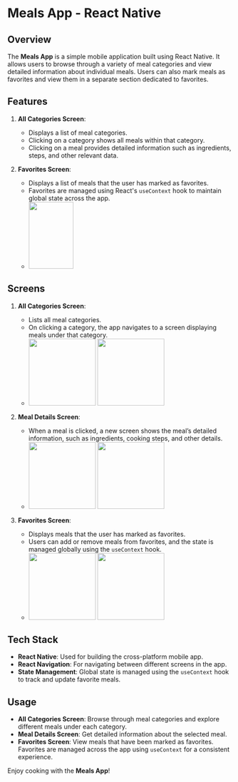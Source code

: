 # Meals App - React Native

## Overview

The **Meals App** is a simple mobile application built using React Native. It allows users to browse through a variety of meal categories and view detailed information about individual meals. Users can also mark meals as favorites and view them in a separate section dedicated to favorites.

## Features

1. **All Categories Screen**:
   - Displays a list of meal categories.
   - Clicking on a category shows all meals within that category.
   - Clicking on a meal provides detailed information such as ingredients, steps, and other relevant data.

2. **Favorites Screen**:
   - Displays a list of meals that the user has marked as favorites.
   - Favorites are managed using React's `useContext` hook to maintain global state across the app.
   - <img src = "https://github.com/user-attachments/assets/74dea65a-eeac-4d78-9294-4630768351b0" height = 150 width = 100/>


## Screens

1. **All Categories Screen**:
   - Lists all meal categories.
   - On clicking a category, the app navigates to a screen displaying meals under that category.
   - <img src = "https://github.com/user-attachments/assets/81bcc4a0-6c9a-4ec3-8f95-650b6b416d42" height = 150/> <img src = "https://github.com/user-attachments/assets/4e01bfcd-a0f3-4bfd-9389-9bef61a68a8e" height = 150/>


2. **Meal Details Screen**:
   - When a meal is clicked, a new screen shows the meal’s detailed information, such as ingredients, cooking steps, and other details.
   - <img src = "https://github.com/user-attachments/assets/3fe30149-cfbd-4b88-8f50-1425ba7a6130" height = 150/>  <img src = "https://github.com/user-attachments/assets/f853f047-59c5-40a2-89a6-97a2094fba38" height = 150/>

3. **Favorites Screen**:
   - Displays meals that the user has marked as favorites.
   - Users can add or remove meals from favorites, and the state is managed globally using the `useContext` hook.
   - <img src = "https://github.com/user-attachments/assets/81724dea-7cfe-4710-83d3-00501431bd87" height = 150/>    <img src = "https://github.com/user-attachments/assets/5c6b7c0b-9c6c-4cf4-9a65-449e37e7c0ae" height = 150/>


## Tech Stack

- **React Native**: Used for building the cross-platform mobile app.
- **React Navigation**: For navigating between different screens in the app.
- **State Management**: Global state is managed using the `useContext` hook to track and update favorite meals.

## Usage

- **All Categories Screen**: Browse through meal categories and explore different meals under each category.
- **Meal Details Screen**: Get detailed information about the selected meal.
- **Favorites Screen**: View meals that have been marked as favorites. Favorites are managed across the app using `useContext` for a consistent experience.


Enjoy cooking with the **Meals App**!
